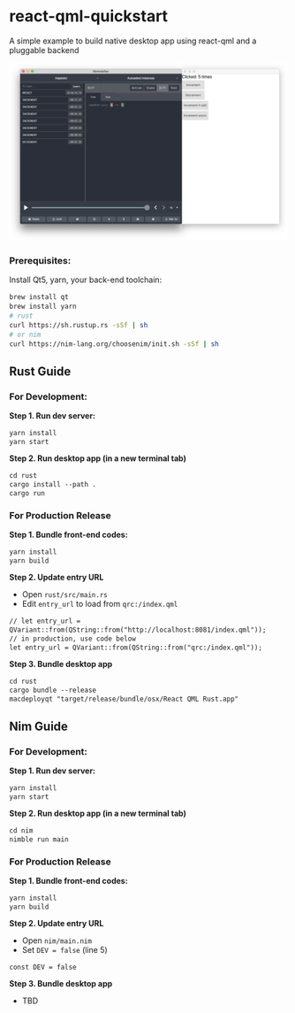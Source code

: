 # react-qml-quickstart
A simple example to build native desktop app using react-qml and a pluggable backend

![Screenshot](with-redux.png?raw=true "Redux DevTools Screenshot")

### Prerequisites:
Install Qt5, yarn, your back-end toolchain: 
```bash
brew install qt
brew install yarn
# rust
curl https://sh.rustup.rs -sSf | sh
# or nim
curl https://nim-lang.org/choosenim/init.sh -sSf | sh
```

## Rust Guide

### For Development:

**Step 1. Run dev server:**
```
yarn install
yarn start
```

**Step 2. Run desktop app (in a new terminal tab)**
```
cd rust
cargo install --path .
cargo run
```

### For Production Release
**Step 1. Bundle front-end codes:**
```
yarn install
yarn build
```

**Step 2. Update entry URL**
- Open `rust/src/main.rs`
- Edit `entry_url` to load from `qrc:/index.qml`
```
// let entry_url = QVariant::from(QString::from("http://localhost:8081/index.qml"));
// in production, use code below
let entry_url = QVariant::from(QString::from("qrc:/index.qml"));

```

**Step 3. Bundle desktop app**
```
cd rust
cargo bundle --release
macdeployqt "target/release/bundle/osx/React QML Rust.app"
```


## Nim Guide

### For Development:

**Step 1. Run dev server:**
```
yarn install
yarn start
```

**Step 2. Run desktop app (in a new terminal tab)**
```
cd nim
nimble run main
```

### For Production Release
**Step 1. Bundle front-end codes:**
```
yarn install
yarn build
```

**Step 2. Update entry URL**
- Open `nim/main.nim`
- Set `DEV = false` (line 5)
```
const DEV = false
```

**Step 3. Bundle desktop app**
- TBD